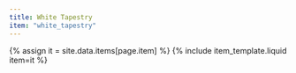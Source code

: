 ```yaml
---
title: White Tapestry
item: "white_tapestry"
---
```


{% assign it = site.data.items[page.item] %}
{% include item_template.liquid item=it %}

